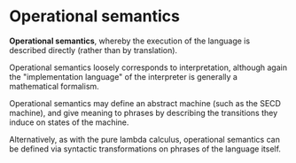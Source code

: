 # Operational semantics

**Operational semantics**, whereby the execution of the language is described directly (rather than by translation).

Operational semantics loosely corresponds to interpretation, although again the "implementation language" of the interpreter is generally a mathematical formalism.

Operational semantics may define an abstract machine (such as the SECD machine), and give meaning to phrases by describing the transitions they induce on states of the machine.

Alternatively, as with the pure lambda calculus, operational semantics can be defined via syntactic transformations on phrases of the language itself.
